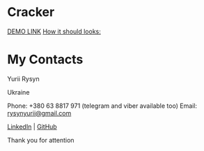 # Cracker
[DEMO LINK](https://YuriiRysyn.github.io/TT-Cracker/)
[How it should looks:](https://www.loom.com/share/b0f3fe2c4fe1445383801ae18fbda797)

# My Contacts
Yurii Rysyn

Ukraine

Phone: +380 63 8817 971 (telegram and viber available too) Email: rysynyurii@gmail.com

[LinkedIn](https://www.linkedin.com/in/yurii-rysyn-a683b91b7/) | [GitHub](https://github.com/YuriiRysyn)

Thank you for attention
